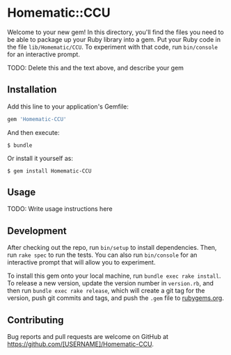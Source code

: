 # Homematic::CCU

Welcome to your new gem! In this directory, you'll find the files you need to be able to package up your Ruby library into a gem. Put your Ruby code in the file `lib/Homematic/CCU`. To experiment with that code, run `bin/console` for an interactive prompt.

TODO: Delete this and the text above, and describe your gem

## Installation

Add this line to your application's Gemfile:

```ruby
gem 'Homematic-CCU'
```

And then execute:

    $ bundle

Or install it yourself as:

    $ gem install Homematic-CCU

## Usage

TODO: Write usage instructions here

## Development

After checking out the repo, run `bin/setup` to install dependencies. Then, run `rake spec` to run the tests. You can also run `bin/console` for an interactive prompt that will allow you to experiment.

To install this gem onto your local machine, run `bundle exec rake install`. To release a new version, update the version number in `version.rb`, and then run `bundle exec rake release`, which will create a git tag for the version, push git commits and tags, and push the `.gem` file to [rubygems.org](https://rubygems.org).

## Contributing

Bug reports and pull requests are welcome on GitHub at https://github.com/[USERNAME]/Homematic-CCU.
